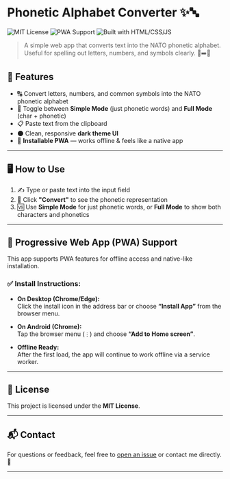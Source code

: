 # Phonetic Alphabet Converter ✨🔤

![MIT License](https://img.shields.io/badge/license-MIT-blue.svg)
![PWA Support](https://img.shields.io/badge/PWA-ready-green.svg)
![Built with HTML/CSS/JS](https://img.shields.io/badge/Tech-HTML%20%7C%20CSS%20%7C%20JS-orange.svg)

> A simple web app that converts text into the NATO phonetic alphabet. Useful for spelling out letters, numbers, and symbols clearly. 📜➡️🔡

## 🎉 Features

- 🔠 Convert letters, numbers, and common symbols into the NATO phonetic alphabet  
- 🧩 Toggle between **Simple Mode** (just phonetic words) and **Full Mode** (char + phonetic)  
- 📋 Paste text from the clipboard  
- 🌑 Clean, responsive **dark theme UI**  
- 📱 **Installable PWA** — works offline & feels like a native app  

---

## 🖥️ How to Use

1. ✍️ Type or paste text into the input field  
2. 🔄 Click **"Convert"** to see the phonetic representation  
3. 🆚 Use **Simple Mode** for just phonetic words, or **Full Mode** to show both characters and phonetics  

---

## 📲 Progressive Web App (PWA) Support

This app supports PWA features for offline access and native-like installation.

### ✅ Install Instructions:

- **On Desktop (Chrome/Edge):**  
  Click the install icon in the address bar or choose **“Install App”** from the browser menu.

- **On Android (Chrome):**  
  Tap the browser menu (`⋮`) and choose **“Add to Home screen”**.

- **Offline Ready:**  
  After the first load, the app will continue to work offline via a service worker.

---

## 📜 License

This project is licensed under the **MIT License**.

---

## 📬 Contact

For questions or feedback, feel free to [open an issue](https://github.com/sumitarora2904/Phonetic-Alphabet-Converter/issues) or contact me directly. 💬

---

